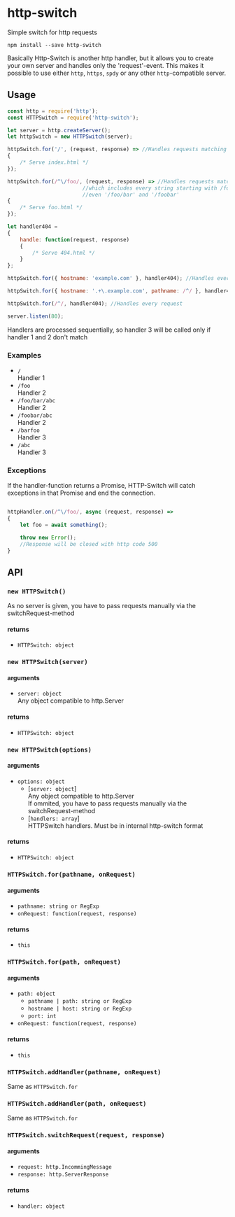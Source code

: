 # http-switch
  Simple switch for http requests

```shell
npm install --save http-switch
```
Basically Http-Switch is another http handler, but it allows you to create your own server and handles only the 'request'-event. This makes it possible to use either `http`, `https`, `spdy` or any other `http`-compatible server.

## Usage

```js
const http = require('http');
const HTTPSwitch = require('http-switch');

let server = http.createServer();
let httpSwitch = new HTTPSwitch(server);

httpSwitch.for('/', (request, response) => //Handles requests matching string '/'
{
	/* Serve index.html */
});

httpSwitch.for(/^\/foo/, (request, response) => //Handles requests matching regex ^/foo
						//which includes every string starting with /foo
						//even '/foo/bar' and '/foobar'
{
	/* Serve foo.html */
});

let handler404 =
{
	handle: function(request, response)
	{
		/* Serve 404.html */
	}
};

httpSwitch.for({ hostname: 'example.com' }, handler404); //Handles every request for example.com

httpSwitch.for({ hostname: '.+\.example.com', pathname: /^/ }, handler404); //Handles every request for *.example.com

httpSwitch.for(/^/, handler404); //Handles every request

server.listen(80);
```

Handlers are processed sequentially, so handler 3 will be called only if handler 1 and 2 don't match

### Examples
- `/`  
Handler 1
- `/foo`  
Handler 2
- `/foo/bar/abc`  
Handler 2
- `/foobar/abc`  
Handler 2
- `/barfoo`  
Handler 3
- `/abc`  
Handler 3

### Exceptions

If the handler-function returns a Promise, HTTP-Switch will catch exceptions in that Promise and end the connection.

```js

httpHandler.on(/^\/foo/, async (request, response) =>
{
	let foo = await something();

	throw new Error();
	//Response will be closed with http code 500
}
```

## API

### `new HTTPSwitch()`

As no server is given, you have to pass requests manually via the switchRequest-method

#### returns

- `HTTPSwitch: object`

### `new HTTPSwitch(server)`

#### arguments

- `server: object`  
Any object compatible to http.Server  

#### returns

- `HTTPSwitch: object`

### `new HTTPSwitch(options)`

#### arguments

- `options: object`
  - [`server: object`]  
  Any object compatible to http.Server  
  If ommited, you have to pass requests manually via the switchRequest-method
  - [`handlers: array`]  
  HTTPSwitch handlers. Must be in internal http-switch format

#### returns

- `HTTPSwitch: object`

### `HTTPSwitch.for(pathname, onRequest)`

#### arguments

- `pathname: string or RegExp`
- `onRequest: function(request, response)`

#### returns

- `this`

### `HTTPSwitch.for(path, onRequest)`

#### arguments

- `path: object`
	- `pathname | path: string or RegExp`
	- `hostname | host: string or RegExp`
	- `port: int`
- `onRequest: function(request, response)`

#### returns

- `this`

### `HTTPSwitch.addHandler(pathname, onRequest)`
Same as `HTTPSwitch.for`

### `HTTPSwitch.addHandler(path, onRequest)`
Same as `HTTPSwitch.for`

### `HTTPSwitch.switchRequest(request, response)`

#### arguments

- `request: http.IncommingMessage`
- `response: http.ServerResponse`

#### returns

- `handler: object`
